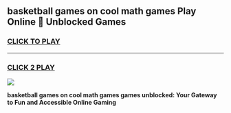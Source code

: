 
## basketball games on cool math games Play Online 👋 Unblocked Games
<h3>
<a href="https://news.freeplayer.one?title=basketball_games_on_cool_math_games&ref=17CMG">CLICK TO PLAY</a></h3>
<hr>

<h3>
<a href="https://news.freeplayer.one?title=basketball_games_on_cool_math_games&ref=17CMG">CLICK 2 PLAY</a>
  
</h3>

<a href="https://news.freeplayer.one?title=basketball_games_on_cool_math_games&ref=17CMG/"><img src="https://clearcache.store/games.png"></a>


**basketball games on cool math games games unblocked: Your Gateway to Fun and Accessible Online Gaming**
